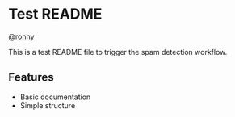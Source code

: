 # Test README

@ronny

This is a test README file to trigger the spam detection workflow.

## Features

- Basic documentation
- Simple structure
